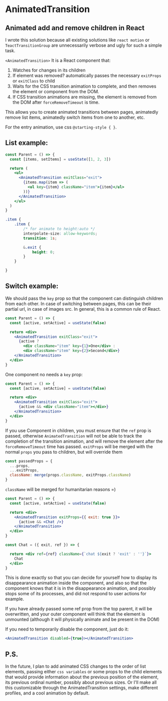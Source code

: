 AnimatedTransition
===

Animated add and remove children in React
---

I wrote this solution because all existing solutions like `react motion` or
`TeactTransitionGroup` are unnecessarily verbose and ugly for such a simple
task.

`<AnimatedTransition>` It is a React component that:

1. Watches for changes in its children
2. If element was removed? automatically passes the necessary
   `exitProps` or `exitClass` to child
3. Waits for the CSS transition animation to complete, and then removes the
   element or component from the DOM.
4. If CSS transition animations are missing, the
   element is removed from the DOM after `forceRemoveTimeout` is time.

This allows you to create animated transitions between pages, animatedly
remove list items, animatedly switch items from one to another, etc.

For the entry animation, use css `@starting-style { }`.

List example:
---

```jsx 
const Parent = () => {
  const [items, setItems] = useState([1, 2, 3])

  return (
    <ul>
      <AnimatedTransition exitClass="exit">
        {items.map(item => (
          <ul key={item} className="item">{item}</ul>
        ))}
      </AnimatedTransition>
    </ul>
  )
}

```

```css
.item {
    .item {
        /* for animate to height:auto */
        interpolate-size: allow-keywords;
        transition: 1s;

        &.exit {
            height: 0;
        }
    }

}
```

Switch example:
---

We should pass the `key` prop so that the component can distinguish
children
from each other. In case of switching between pages, this can be their
partial url, in case of images src. In general, this is a common rule
of React.

```jsx 
const Parent = () => {
  const [active, setActive] = useState(false)

  return <div>
    <AnimatedTransition exitClass="exit">
      {active ?
        <div className="item" key={1}>One</div> :
        <div className="item" key={2}>Second</div>}
    </AnimatedTransition>
  </div>
}
```

One component no needs a `key` prop:

```jsx 
const Parent = () => {
  const [active, setActive] = useState(false)

  return <div>
    <AnimatedTransition exitClass="exit">
      {active && <div className="item"></div>}
    </AnimatedTransition>
  </div>
}
```

If you use Component in children, you must ensure that the `ref` prop is
passed, otherwise `AnimatedTransition` will not be able to track the
completion of the transition animation, and will remove the element
after the `forceRemoveTimeout` time has passed. `exitProps` will be merged
with the normal `props` you pass to children, but will override them

```js
const passedProps = {
  ...props,
  ...exitProps,
  className: merge(props.className, exitProps.className)
}
```

`className` will be merged for humanitarian reasons =)

```jsx 
const Parent = () => {
  const [active, setActive] = useState(false)

  return <div>
    <AnimatedTransition exitProps={{ exit: true }}>
      {active && <Chat />}
    </AnimatedTransition>
  </div>
}

const Chat = ({ exit, ref }) => {

  return <div ref={ref} className={`chat ${exit ? 'exit' : ''}`}>
    Chat
  </div>
}
```

This is done exactly so that you can decide for yourself how to display its
disappearance animation inside the component, and also so that the
component knows that it is in the disappearance animation, and possibly
stops some of its processes, and did not respond to user actions for
example.


If you have already passed some ref prop from the top parent, it will be
overwritten, and your outer component will think that the element is
unmounted (although it will physically animate and be present in the DOM)

If you need to temporarily disable the component, just do it:

```jsx
<AnimatedTransition disabled={true}></AnimatedTransition>
```

P.S.
---
In the future, I plan to add animated CSS changes to the order of list
elements, passing either `css variables` or some props to the child
elements that would provide information about the previous position of the
element, its previous ordinal number, possibly about previous sizes. Or
I'll make all this customizable through the AnimatedTransition settings,
make different profiles, and a cool animation by default. 


